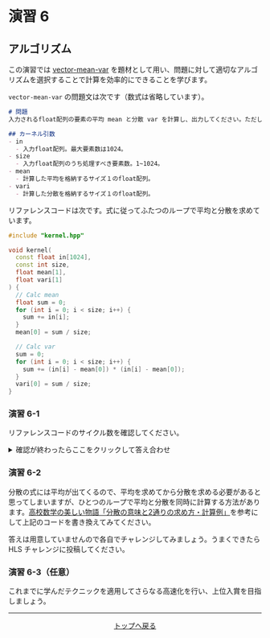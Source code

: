 # 演習 6

## アルゴリズム

この演習では [vector-mean-var](https://acri-vhls-challenge.web.app/challenge/vector-mean-var3) を題材として用い、問題に対して適切なアルゴリズムを選択することで計算を効率的にできることを学びます。

`vector-mean-var` の問題文は次です（数式は省略しています）。

```markdown
# 問題
入力されるfloat配列の要素の平均 mean と分散 var を計算し、出力してください。ただし、0.01 以下の誤差は許容します。

## カーネル引数
- in
  - 入力float配列。最大要素数は1024。
- size
  - 入力float配列のうち処理すべき要素数。1~1024。
- mean
  - 計算した平均を格納するサイズ１のfloat配列。
- vari
  - 計算した分散を格納するサイズ１のfloat配列。
```

リファレンスコードは次です。式に従ってふたつのループで平均と分散を求めています。

```cpp
#include "kernel.hpp"

void kernel(
  const float in[1024],
  const int size,
  float mean[1],
  float vari[1]
) {
  // Calc mean
  float sum = 0;
  for (int i = 0; i < size; i++) {
    sum += in[i];
  }
  mean[0] = sum / size;

  // Calc var
  sum = 0;
  for (int i = 0; i < size; i++) {
    sum += (in[i] - mean[0]) * (in[i] - mean[0]);
  }
  vari[0] = sum / size;
}
```

### 演習 6-1

リファレンスコードのサイクル数を確認してください。

<details>
  <summary>確認が終わったらここをクリックして答え合わせ</summary>
  
  リファレンスコードを採点すると次の結果になります。

  ```
  Bytes of kernel code: 488
  CSim: Pass
  HLS: Pass
  CoSim: Pass
  Resource usage
    FF   : 2633
    LUT  : 4473
    DSP  : 5
    BRAM : 0
    URAM : 0
  Clock period (ns): 1.659
  Clock frequency (MHz): 602
  Simulation cycle: 27089
  Simulation time (ns): 44940.651
  ```
  
  累積演算が 13 サイクル、1,024回のループがふたつであることから、見積もりサイクル数は 13 * 1024 * 2 = 26,624 となり、シミュレーション結果とおおよそ一致します。
</details>

### 演習 6-2

分散の式には平均が出てくるので、平均を求めてから分散を求める必要があると思ってしまいますが、ひとつのループで平均と分散を同時に計算する方法があります。[高校数学の美しい物語「分散の意味と2通りの求め方・計算例」](https://manabitimes.jp/math/1081)を参考にして上記のコードを書き換えてみてください。

答えは用意していませんので各自でチャレンジしてみましょう。うまくできたら HLS チャレンジに投稿してください。

### 演習 6-3（任意）

これまでに学んだテクニックを適用してさらなる高速化を行い、上位入賞を目指しましょう。

<hr>
<p align="center"><a href="..">トップへ戻る</a></p>
